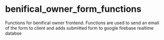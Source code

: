 # benifical_owner_form_functions
Functions for benifical owner frontend. Functions are used to send an email of the form to client and adds submitted form to google firebase realtime databse
